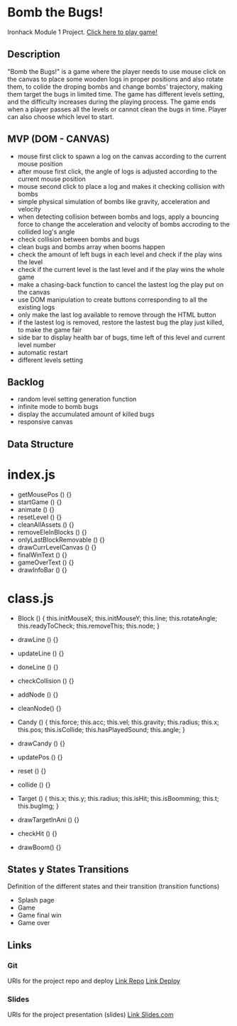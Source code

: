 # Bomb the Bugs!

Ironhack Module 1 Project.
[Click here to play game!](https://raiden-w.github.io/ironhack-m1-project-bomb-bugs/)

## Description

"Bomb the Bugs!" is a game where the player needs to use mouse click on the canvas to place some wooden logs in proper positions and also rotate them, to colide the droping bombs and change bombs' trajectory, making them target the bugs in limited time. The game has different levels setting, and the difficulty increases during the playing process. The game ends when a player passes all the levels or cannot clean the bugs in time. Player can also choose which level to start.

## MVP (DOM - CANVAS)

- mouse first click to spawn a log on the canvas according to the current mouse position
- after mouse first click, the angle of logs is adjusted according to the current mouse position
- mouse second click to place a log and makes it checking collision with bombs
- simple physical simulation of bombs like gravity, acceleration and velocity
- when detecting collision between bombs and logs, apply a bouncing force to change the acceleration and velocity of bombs accroding to the collided log's angle
- check collision between bombs and bugs
- clean bugs and bombs array when booms happen
- check the amount of left bugs in each level and check if the play wins the level
- check if the current level is the last level and if the play wins the whole game
- make a chasing-back function to cancel the lastest log the play put on the canvas
- use DOM manipulation to create buttons corresponding to all the existing logs
- only make the last log available to remove through the HTML button
- if the lastest log is removed, restore the lastest bug the play just killed, to make the game fair
- side bar to display health bar of bugs, time left of this level and current level number
- automatic restart
- different levels setting

## Backlog

- random level setting generation function
- infinite mode to bomb bugs
- display the accumulated amount of killed bugs
- responsive canvas

## Data Structure

# index.js

- getMousePos () {}
- startGame () {}
- animate () {}
- resetLevel () {}
- cleanAllAssets () {}
- removeEleInBlocks () {}
- onlyLastBlockRemovable () {}
- drawCurrLevelCanvas () {}
- finalWinText () {}
- gameOverText () {}
- drawInfoBar () {}

# class.js

- Block () {
  this.initMouseX;
  this.initMouseY;
  this.line;
  this.rotateAngle;
  this.readyToCheck;
  this.removeThis;
  this.node;
  }
- drawLine () {}
- updateLine () {}
- doneLine () {}
- checkCollision () {}
- addNode () {}
- cleanNode() {}

- Candy () {
  this.force;
  this.acc;
  this.vel;
  this.gravity;
  this.radius;
  this.x;
  this.pos;
  this.isCollide;
  this.hasPlayedSound;
  this.angle;
  }
- drawCandy () {}
- updatePos () {}
- reset () {}
- collide () {}

- Target () {
  this.x;
  this.y;
  this.radius;
  this.isHit;
  this.isBoomming;
  this.t;
  this.bugImg;
  }
- drawTargetInAni () {}
- checkHit () {}
- drawBoom() {}

## States y States Transitions

Definition of the different states and their transition (transition functions)

- Splash page
- Game
- Game final win
- Game over

## Links

### Git

URls for the project repo and deploy
[Link Repo](https://github.com/Raiden-W/ironhack-m1-project-bomb-bugs)
[Link Deploy](https://raiden-w.github.io/ironhack-m1-project-bomb-bugs/)

### Slides

URls for the project presentation (slides)
[Link Slides.com](https://docs.google.com/)
